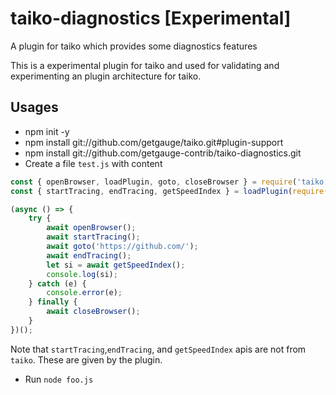 # taiko-diagnostics [Experimental]

A plugin for taiko which provides some diagnostics features

This is a experimental plugin for taiko and used for validating and experimenting an plugin architecture for taiko.

## Usages

* npm init -y
* npm install git://github.com/getgauge/taiko.git#plugin-support
* npm install git://github.com/getgauge-contrib/taiko-diagnostics.git
* Create a file `test.js` with content

```javascript
const { openBrowser, loadPlugin, goto, closeBrowser } = require('taiko');
const { startTracing, endTracing, getSpeedIndex } = loadPlugin(require('taiko-diagnostics'));

(async () => {
    try {
        await openBrowser();
        await startTracing();
        await goto('https://github.com/');
        await endTracing();
        let si = await getSpeedIndex();
        console.log(si);
    } catch (e) {
        console.error(e);
    } finally {
        await closeBrowser();
    }
})();
```

Note that `startTracing`,`endTracing`, and `getSpeedIndex` apis are not from `taiko`. These are given by the plugin.

* Run `node foo.js`
